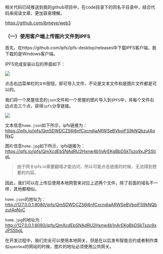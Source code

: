 相关代码已经推送到我的github项目中，在code目录下的同名子目录中，结合代码来阅读文章，更加容易理解。

https://github.com/ibmeye/web3

### （一）使用客户端上传图片文件到IPFS

首先，在https://github.com/ipfs/ipfs-desktop/releases中下载IPFS客户端，我下载的是Windows客户端。

IPFS完成安装以后的界面如下：

<img src="https://muzhi-picgo.oss-cn-beijing.aliyuncs.com/img/image-20230104193017226.png"/>

点击右边菜单栏的`文件`按钮，即可导入文件，不论是文本文件和是图片文件都是可以的。

我们将一个房屋信息的`json`文件和一个房屋的图片导入到`IPFS`中，并每个文件右边点击三个点，获得`ipfs`分享链接。

<img src="https://muzhi-picgo.oss-cn-beijing.aliyuncs.com/img/20230104194801.png"/>

文本信息`home.json`如下所示，ipfs链接为：https://ipfs.io/ipfs/QmSDWDCZS6j6nfCxcndjaARWSeBVboiFS9kNQbzut4qNxC

图片信息`home.jpg`如下所示，ipfs链接为：https://ipfs.io/ipfs/QmXcdEbSNAdRU2Hxnw4b1nArEKgBbDSkTszo9xJPSStigL

> 由于网关ipfs.io需要翻墙才能访问，所以可能点击链接的时候，无法得到想要的内容。

因此，我们可以在上传后使用本地网管来对应上述两个文件，除了前面的域名不一样，其他都相似。

`home.json`的地址为：http://127.0.0.1:8080/ipfs/QmSDWDCZS6j6nfCxcndjaARWSeBVboiFS9kNQbzut4qNxC

`home.jpg`的地址为：http://127.0.0.1:8080/ipfs/QmXcdEbSNAdRU2Hxnw4b1nArEKgBbDSkTszo9xJPSStigL

在开发过程中，我们完全可以使用本地网关，但是在以后发布智能合约或者制作类似`openSea`的网站的时候，图片的地址必须使用公共网关。
